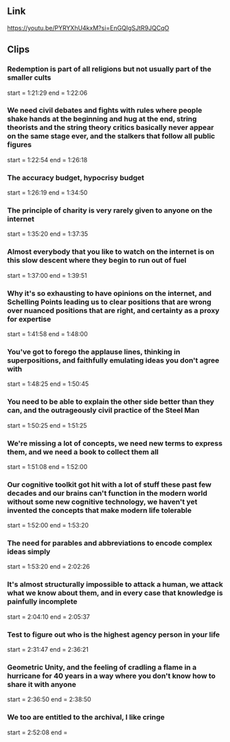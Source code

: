 ## Link
https://youtu.be/PYRYXhU4kxM?si=EnGQIgSJtR9JQCqO

## Clips

### Redemption is part of all religions but not usually part of the smaller cults
start = 1:21:29
end = 1:22:06

### We need civil debates and fights with rules where people shake hands at the beginning and hug at the end, string theorists and the string theory critics basically never appear on the same stage ever, and the stalkers that follow all public figures
start = 1:22:54
end = 1:26:18

### The accuracy budget, hypocrisy budget
start = 1:26:19
end = 1:34:50

### The principle of charity is very rarely given to anyone on the internet 
start = 1:35:20
end = 1:37:35

### Almost everybody that you like to watch on the internet is on this slow descent where they begin to run out of fuel
start = 1:37:00
end = 1:39:51

### Why it's so exhausting to have opinions on the internet, and Schelling Points leading us to clear positions that are wrong over nuanced positions that are right, and certainty as a proxy for expertise
start = 1:41:58
end = 1:48:00

### You've got to forego the applause lines, thinking in superpositions, and faithfully emulating ideas you don't agree with
start = 1:48:25
end = 1:50:45

### You need to be able to explain the other side better than they can, and the outrageously civil practice of the Steel Man
start = 1:50:25
end = 1:51:25

### We're missing a lot of concepts, we need new terms to express them, and we need a book to collect them all
start = 1:51:08
end = 1:52:00

### Our cognitive toolkit got hit with a lot of stuff these past few decades and our brains can't function in the modern world without some new cognitive technology, we haven't yet invented the concepts that make modern life tolerable
start = 1:52:00
end = 1:53:20

### The need for parables and abbreviations to encode complex ideas simply
start = 1:53:20
end = 2:02:26

### It's almost structurally impossible to attack a human, we attack what we know about them, and in every case that knowledge is painfully incomplete
start = 2:04:10
end = 2:05:37

### Test to figure out who is the highest agency person in your life
start = 2:31:47
end = 2:36:21

### Geometric Unity, and the feeling of cradling a flame in a hurricane for 40 years in a way where you don't know how to share it with anyone
start = 2:36:50
end = 2:38:50

### We too are entitled to the archival, I like cringe 
start = 2:52:08
end = 